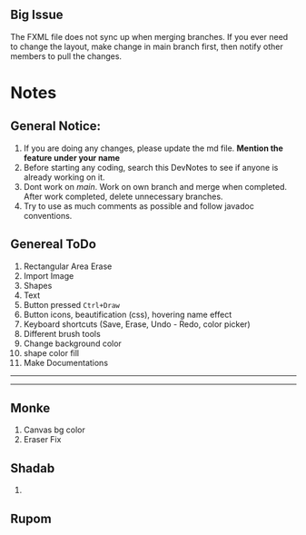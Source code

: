 ## Big Issue

The FXML file does not sync up when merging branches. If you ever need to change the layout, make change in main branch
first, then notify other members to pull the changes.

# Notes

## General Notice:

1. If you are doing any changes, please update the md file. __Mention the feature under your name__
1. Before starting any coding, search this DevNotes to see if anyone is already working on it.
1. Dont work on *main*. Work on own branch and merge when completed. After work completed, delete unnecessary branches.
1. Try to use as much comments as possible and follow javadoc conventions.

## Genereal ToDo

1. Rectangular Area Erase
1. Import Image
1. Shapes
1. Text
1. Button pressed `Ctrl+Draw`
1. Button icons, beautification (css), hovering name effect
1. Keyboard shortcuts (Save, Erase, Undo - Redo, color picker)
1. Different brush tools
1. Change background color
1. shape color fill
1. Make Documentations

---
---

## Monke

1. Canvas bg color
2. Eraser Fix

## Shadab

1.

## Rupom


